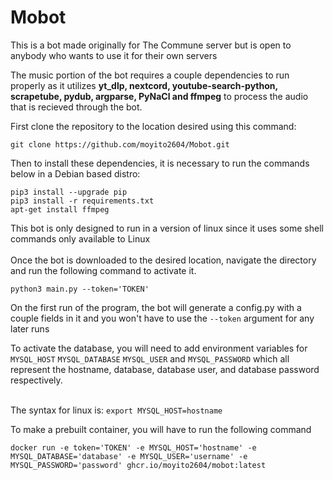 # Mobot
This is a bot made originally for The Commune server but is open to anybody who wants to use it for their own servers <br />

The music portion of the bot requires a couple dependencies to run properly as it utilizes **yt_dlp, nextcord, youtube-search-python, scrapetube, pydub, argparse, PyNaCl and ffmpeg** to process the audio that is recieved through the bot. 

First clone the repository to the location desired using this command:
```
git clone https://github.com/moyito2604/Mobot.git
```

Then to install these dependencies, it is necessary to run the commands below in a Debian based distro:
```
pip3 install --upgrade pip
pip3 install -r requirements.txt
apt-get install ffmpeg
```

This bot is only designed to run in a version of linux since it uses some shell commands only available to Linux <br /> <br />
Once the bot is downloaded to the desired location, navigate the directory and run the following command to activate it.
```
python3 main.py --token='TOKEN'
```
On the first run of the program, the bot will generate a config.py with a couple fields in it and you won't have to use the ```--token``` argument for any later runs <br />

To activate the database, you will need to add environment variables for ```MYSQL_HOST``` ```MYSQL_DATABASE``` ```MYSQL_USER``` and ```MYSQL_PASSWORD``` which all represent the hostname, database, database user, and database password respectively. <br /> <br />

The syntax for linux is:
```export MYSQL_HOST=hostname```

To make a prebuilt container, you will have to run the following command
```
docker run -e token='TOKEN' -e MYSQL_HOST='hostname' -e MYSQL_DATABASE='database' -e MYSQL_USER='username' -e MYSQL_PASSWORD='password' ghcr.io/moyito2604/mobot:latest
```
